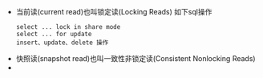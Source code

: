- 当前读(current read)也叫锁定读(Locking Reads)
  如下sql操作
  ```
  select ... lock in share mode
  select ... for update
  insert、update、delete 操作
  ```
- 快照读(snapshot read)也叫一致性非锁定读(Consistent Nonlocking Reads)
-